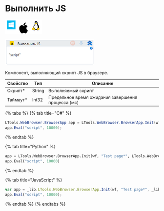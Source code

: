 # Выполнить JS

![](<../../../.gitbook/assets/image (708).png>)

![](<../../../.gitbook/assets/image (136).png>)

Компонент, выполняющий скрипт JS в браузере.

| Свойство  | Тип    | Описание                                           |
| --------- | ------ | -------------------------------------------------- |
| Скрипт\*  | String | Выполняемый скрипт                                 |
| Таймаут\* | Int32  | Предельное время ожидания завершения процесса (мс) |

{% tabs %}
{% tab title="C#" %}
```csharp
LTools.WebBrowser.BrowserApp app = LTools.WebBrowser.BrowserApp.Init(wf, "Test page*", LTools.WebBrowser.Model.BrowserTypes_Short.IE);
app.Eval("script", 10000);
```
{% endtab %}

{% tab title="Python" %}
```python
app = LTools.WebBrowser.BrowserApp.Init(wf, "Test page*", LTools.WebBrowser.Model.BrowserTypes_Short.IE)
app.Eval("script", 10000)
```
{% endtab %}

{% tab title="JavaScript" %}
```javascript
var app = _lib.LTools.WebBrowser.BrowserApp.Init(wf, "Test page*", _lib.LTools.WebBrowser.Model.BrowserTypes_Short.IE);
app.Eval("script", 10000);
```
{% endtab %}
{% endtabs %}

